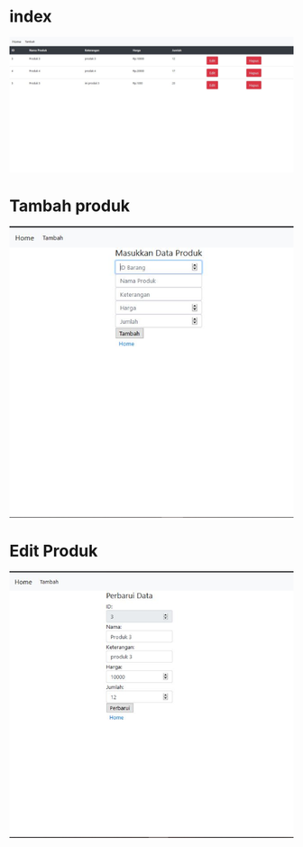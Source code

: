 # index
![alt text](https://github.com/NandaCPT/arkademy/blob/master/gambar/Index.JPG?raw=true)

# Tambah produk
![alt text](https://github.com/NandaCPT/arkademy/blob/master/gambar/tambahData.JPG?raw=true)

# Edit Produk
![alt text](https://github.com/NandaCPT/arkademy/blob/master/gambar/editData.JPG?raw=true)
